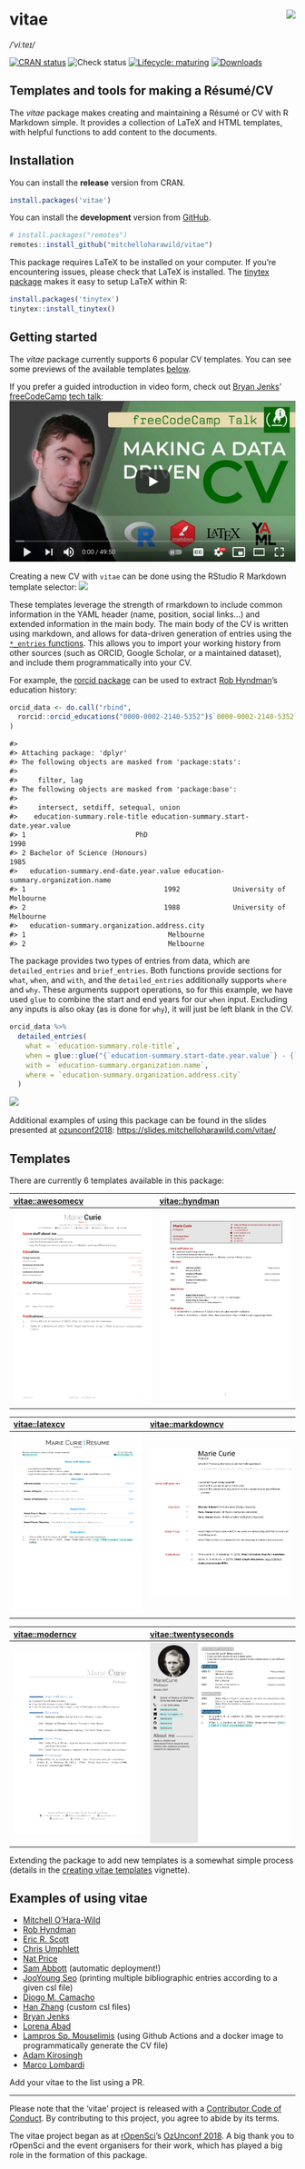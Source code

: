 
<!-- README.md is generated from README.Rmd. Please edit that file -->

# vitae <img src="man/figures/logo.png" align="right" />

*/ˈviːteɪ/*

[![CRAN
status](https://www.r-pkg.org/badges/version/vitae)](https://cran.r-project.org/package=vitae)
![Check
status](https://github.com/mitchelloharawild/vitae/workflows/R-CMD-check/badge.svg)
[![Lifecycle:
maturing](https://img.shields.io/badge/lifecycle-maturing-blue.svg)](https://lifecycle.r-lib.org/articles/stages.html#maturing)
[![Downloads](https://cranlogs.r-pkg.org/badges/vitae)](https://cran.r-project.org/package=vitae)

## Templates and tools for making a Résumé/CV

The *vitae* package makes creating and maintaining a Résumé or CV with R
Markdown simple. It provides a collection of LaTeX and HTML templates,
with helpful functions to add content to the documents.

## Installation

You can install the **release** version from CRAN.

``` r
install.packages('vitae')
```

You can install the **development** version from
[GitHub](https://github.com/mitchelloharawild/vitae).

``` r
# install.packages("remotes")
remotes::install_github("mitchelloharawild/vitae")
```

This package requires LaTeX to be installed on your computer. If you’re
encountering issues, please check that LaTeX is installed. The [tinytex
package](https://github.com/yihui/tinytex) makes it easy to setup LaTeX
within R:

``` r
install.packages('tinytex')
tinytex::install_tinytex()
```

## Getting started

The *vitae* package currently supports 6 popular CV templates. You can
see some previews of the available templates [below](#templates).

If you prefer a guided introduction in video form, check out [Bryan
Jenks](https://github.com/tallguyjenks)’
[freeCodeCamp](https://github.com/freeCodeCamp/freeCodeCamp) [tech
talk](https://youtu.be/cMlRAiQUdD8):
[![](man/figures/freecodecamp.jpg)](https://youtu.be/cMlRAiQUdD8)

Creating a new CV with `vitae` can be done using the RStudio R Markdown
template selector: ![](man/figures/template_gui.png)

These templates leverage the strength of rmarkdown to include common
information in the YAML header (name, position, social links…) and
extended information in the main body. The main body of the CV is
written using markdown, and allows for data-driven generation of entries
using the [`*_entries`
functions](https://pkg.mitchelloharawild.com/vitae/reference/cv_entries.html).
This allows you to import your working history from other sources (such
as ORCID, Google Scholar, or a maintained dataset), and include them
programmatically into your CV.

For example, the [rorcid package](https://github.com/ropensci/rorcid)
can be used to extract [Rob
Hyndman](https://orcid.org/0000-0002-2140-5352)’s education history:

``` r
orcid_data <- do.call("rbind",
  rorcid::orcid_educations("0000-0002-2140-5352")$`0000-0002-2140-5352`$`affiliation-group`$summaries
)
```

    #> 
    #> Attaching package: 'dplyr'
    #> The following objects are masked from 'package:stats':
    #> 
    #>     filter, lag
    #> The following objects are masked from 'package:base':
    #> 
    #>     intersect, setdiff, setequal, union
    #>    education-summary.role-title education-summary.start-date.year.value
    #> 1                           PhD                                    1990
    #> 2 Bachelor of Science (Honours)                                    1985
    #>   education-summary.end-date.year.value education-summary.organization.name
    #> 1                                  1992             University of Melbourne
    #> 2                                  1988             University of Melbourne
    #>   education-summary.organization.address.city
    #> 1                                   Melbourne
    #> 2                                   Melbourne

The package provides two types of entries from data, which are
`detailed_entries` and `brief_entries`. Both functions provide sections
for `what`, `when`, and `with`, and the `detailed_entries` additionally
supports `where` and `why`. These arguments support operations, so for
this example, we have used `glue` to combine the start and end years for
our `when` input. Excluding any inputs is also okay (as is done for
`why`), it will just be left blank in the CV.

``` r
orcid_data %>%
  detailed_entries(
    what = `education-summary.role-title`,
    when = glue::glue("{`education-summary.start-date.year.value`} - {`education-summary.end-date.year.value`}"),
    with = `education-summary.organization.name`,
    where = `education-summary.organization.address.city`
  )
```

![](man/figures/education.png)

Additional examples of using this package can be found in the slides
presented at [ozunconf2018](https://ozunconf18.ropensci.org/):
<https://slides.mitchelloharawild.com/vitae/>

## Templates

There are currently 6 templates available in this package:

| [**vitae::awesomecv**](https://pkg.mitchelloharawild.com/vitae/reference/awesomecv.html)                                                                   | [**vitae::hyndman**](https://pkg.mitchelloharawild.com/vitae/reference/hyndman.html)                                                                 |
|:-----------------------------------------------------------------------------------------------------------------------------------------------------------|:-----------------------------------------------------------------------------------------------------------------------------------------------------|
| [<img src="man/figures/preview-awesomecv.png" width="415" alt="Preview of awesomecv" />](https://pkg.mitchelloharawild.com/vitae/reference/awesomecv.html) | [<img src="man/figures/preview-hyndman.png" width="415" alt="Preview of hyndman" />](https://pkg.mitchelloharawild.com/vitae/reference/hyndman.html) |

| [**vitae::latexcv**](https://pkg.mitchelloharawild.com/vitae/reference/latexcv.html)                                                                 | [**vitae::markdowncv**](https://pkg.mitchelloharawild.com/vitae/reference/markdowncv.html)                                                                    |
|:-----------------------------------------------------------------------------------------------------------------------------------------------------|:--------------------------------------------------------------------------------------------------------------------------------------------------------------|
| [<img src="man/figures/preview-latexcv.png" width="415" alt="Preview of latexcv" />](https://pkg.mitchelloharawild.com/vitae/reference/latexcv.html) | [<img src="man/figures/preview-markdowncv.png" width="415" alt="Preview of markdowncv" />](https://pkg.mitchelloharawild.com/vitae/reference/markdowncv.html) |

| [**vitae::moderncv**](https://pkg.mitchelloharawild.com/vitae/reference/moderncv.html)                                                                  | [**vitae::twentyseconds**](https://pkg.mitchelloharawild.com/vitae/reference/twentyseconds.html)                                                                       |
|:--------------------------------------------------------------------------------------------------------------------------------------------------------|:-----------------------------------------------------------------------------------------------------------------------------------------------------------------------|
| [<img src="man/figures/preview-moderncv.png" width="415" alt="Preview of moderncv" />](https://pkg.mitchelloharawild.com/vitae/reference/moderncv.html) | [<img src="man/figures/preview-twentyseconds.png" width="415" alt="Preview of twentyseconds" />](https://pkg.mitchelloharawild.com/vitae/reference/twentyseconds.html) |

Extending the package to add new templates is a somewhat simple process
(details in the [creating vitae
templates](https://pkg.mitchelloharawild.com/vitae/articles/extending.html)
vignette).

## Examples of using vitae

-   [Mitchell O’Hara-Wild](https://github.com/mitchelloharawild/CV)
-   [Rob Hyndman](https://github.com/robjhyndman/CV)
-   [Eric R. Scott](https://github.com/Aariq/curriculum-vitae)
-   [Chris Umphlett](https://chrisumphlett.com/posts/vitae-package/)
-   [Nat Price](https://github.com/natbprice/cv)
-   [Sam Abbott](https://github.com/seabbs/cv) (automatic deployment!)
-   [JooYoung Seo](https://github.com/jooyoungseo/jy_CV) (printing
    multiple bibliographic entries according to a given csl file)
-   [Diogo M. Camacho](https://github.com/diogocamacho/CV)
-   [Han Zhang](https://github.com/HanZhang-psych/CV) (custom csl files)
-   [Bryan Jenks](https://github.com/tallguyjenks/CV)
-   [Lorena Abad](https://github.com/loreabad6/R-CV)
-   [Lampros Sp. Mouselimis](https://github.com/mlampros/My.CVitae)
    (using Github Actions and a docker image to programmatically
    generate the CV file)
-   [Adam Kirosingh](https://github.com/akirosingh/CV)
-   [Marco Lombardi](https://github.com/mlombardi6/awesome-template)

Add your vitae to the list using a PR.

------------------------------------------------------------------------

Please note that the ‘vitae’ project is released with a [Contributor
Code of
Conduct](https://github.com/mitchelloharawild/vitae/blob/master/.github/CODE_OF_CONDUCT.md).
By contributing to this project, you agree to abide by its terms.

The vitae project began as at [rOpenSci](https://ropensci.org/)’s
[OzUnconf 2018](https://ozunconf18.ropensci.org/). A big thank you to
rOpenSci and the event organisers for their work, which has played a big
role in the formation of this package.
